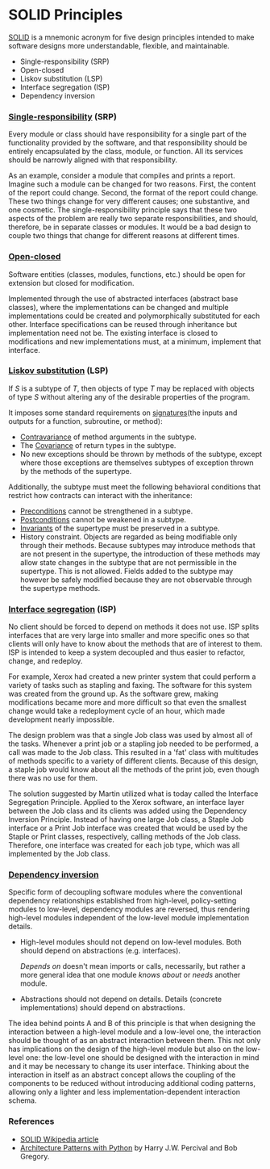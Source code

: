 # SOLID Principles

[SOLID](https://en.wikipedia.org/wiki/SOLID) is a mnemonic acronym for five design principles intended to make software designs more understandable, flexible, and maintainable.

* Single-responsibility \(SRP\)
* Open-closed
* Liskov substitution \(LSP\)
* Interface segregation \(ISP\)
* Dependency inversion

### [Single-responsibility](https://en.wikipedia.org/wiki/Single-responsibility_principle) \(SRP\) <a id="single-responsibilitysrp"></a>

Every module or class should have responsibility for a single part of the functionality provided by the software, and that responsibility should be entirely encapsulated by the class, module, or function. All its services should be narrowly aligned with that responsibility.

As an example, consider a module that compiles and prints a report. Imagine such a module can be changed for two reasons. First, the content of the report could change. Second, the format of the report could change. These two things change for very different causes; one substantive, and one cosmetic. The single-responsibility principle says that these two aspects of the problem are really two separate responsibilities, and should, therefore, be in separate classes or modules. It would be a bad design to couple two things that change for different reasons at different times.

### [Open-closed](https://en.wikipedia.org/wiki/Open%E2%80%93closed_principle) <a id="open-closed"></a>

Software entities \(classes, modules, functions, etc.\) should be open for extension but closed for modification.

Implemented through the use of abstracted interfaces \(abstract base classes\), where the implementations can be changed and multiple implementations could be created and polymorphically substituted for each other. Interface specifications can be reused through inheritance but implementation need not be. The existing interface is closed to modifications and new implementations must, at a minimum, implement that interface.

### [Liskov substitution](https://en.wikipedia.org/wiki/Liskov_substitution_principle) \(LSP\) <a id="liskov-substitutionlsp"></a>

If _S_ is a subtype of _T_, then objects of type _T_ may be replaced with objects of type _S_ without altering any of the desirable properties of the program.

It imposes some standard requirements on [signatures](https://en.wikipedia.org/wiki/Type_signature)\(the inputs and outputs for a function, subroutine, or method\):

* [Contravariance](https://en.wikipedia.org/wiki/Covariance_and_contravariance_%28computer_science%29) of method arguments in the subtype.
* The [Covariance](https://en.wikipedia.org/wiki/Covariance_and_contravariance_%28computer_science%29) of return types in the subtype.
* No new exceptions should be thrown by methods of the subtype, except where those exceptions are themselves subtypes of exception thrown by the methods of the supertype.

Additionally, the subtype must meet the following behavioral conditions that restrict how contracts can interact with the inheritance:

* [Preconditions](https://en.wikipedia.org/wiki/Precondition) cannot be strengthened in a subtype.
* [Postconditions](https://en.wikipedia.org/wiki/Postcondition) cannot be weakened in a subtype.
* [Invariants](https://en.wikipedia.org/wiki/Invariant_%28computer_science%29) of the supertype must be preserved in a subtype.
* History constraint. Objects are regarded as being modifiable only through their methods. Because subtypes may introduce methods that are not present in the supertype, the introduction of these methods may allow state changes in the subtype that are not permissible in the supertype. This is not allowed. Fields added to the subtype may however be safely modified because they are not observable through the supertype methods.

### [Interface segregation](https://en.wikipedia.org/wiki/Interface_segregation_principle) \(ISP\) <a id="interface-segregation-isp"></a>

No client should be forced to depend on methods it does not use. ISP splits interfaces that are very large into smaller and more specific ones so that clients will only have to know about the methods that are of interest to them. ISP is intended to keep a system decoupled and thus easier to refactor, change, and redeploy.

For example, Xerox had created a new printer system that could perform a variety of tasks such as stapling and faxing. The software for this system was created from the ground up. As the software grew, making modifications became more and more difficult so that even the smallest change would take a redeployment cycle of an hour, which made development nearly impossible.

The design problem was that a single Job class was used by almost all of the tasks. Whenever a print job or a stapling job needed to be performed, a call was made to the Job class. This resulted in a 'fat' class with multitudes of methods specific to a variety of different clients. Because of this design, a staple job would know about all the methods of the print job, even though there was no use for them.

The solution suggested by Martin utilized what is today called the Interface Segregation Principle. Applied to the Xerox software, an interface layer between the Job class and its clients was added using the Dependency Inversion Principle. Instead of having one large Job class, a Staple Job interface or a Print Job interface was created that would be used by the Staple or Print classes, respectively, calling methods of the Job class. Therefore, one interface was created for each job type, which was all implemented by the Job class.

### [Dependency inversion](https://en.wikipedia.org/wiki/Dependency_inversion_principle) <a id="dependency-inversion"></a>

Specific form of decoupling software modules where the conventional dependency relationships established from high-level, policy-setting modules to low-level, dependency modules are reversed, thus rendering high-level modules independent of the low-level module implementation details.

* High-level modules should not depend on low-level modules. Both should depend on abstractions \(e.g. interfaces\).

  _Depends on_ doesn't mean imports or calls, necessarily, but rather a more general idea that one module _knows about_ or _needs_ another module.

* Abstractions should not depend on details. Details \(concrete implementations\) should depend on abstractions.

The idea behind points A and B of this principle is that when designing the interaction between a high-level module and a low-level one, the interaction should be thought of as an abstract interaction between them. This not only has implications on the design of the high-level module but also on the low-level one: the low-level one should be designed with the interaction in mind and it may be necessary to change its user interface. Thinking about the interaction in itself as an abstract concept allows the coupling of the components to be reduced without introducing additional coding patterns, allowing only a lighter and less implementation-dependent interaction schema.

### References <a id="references"></a>

* [SOLID Wikipedia article](https://en.wikipedia.org/wiki/SOLID)
* [Architecture Patterns with Python](https://www.cosmicpython.com/book/preface.html) by Harry J.W. Percival and Bob Gregory.

